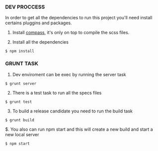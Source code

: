 ### DEV PROCCESS

In order to get all the dependencies to run this project you'll need install certains pluggins and packages.

1. Install <a href="http://compass-style.org/install/">compass</a>, it's only on top to compile the scss files.

2. Install all the dependencies 

```
$ npm install
```

### GRUNT TASK

1. Dev enviroment can be exec by running the server task

```
$ grunt server
```

2. There is a test task to run all the specs files

```
$ grunt test
```

3. To build a release candidate you need to run the build task

```
$ grunt build
```

$. You also can run npm start and this will create a new build and start a new local server

```
$ npm start
```


